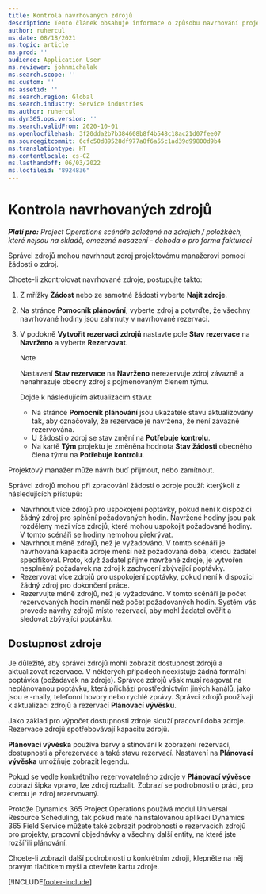 ```yaml
---
title: Kontrola navrhovaných zdrojů
description: Tento článek obsahuje informace o způsobu navrhování projektových zdrojů.
author: ruhercul
ms.date: 08/18/2021
ms.topic: article
ms.prod: ''
audience: Application User
ms.reviewer: johnmichalak
ms.search.scope: ''
ms.custom: ''
ms.assetid: ''
ms.search.region: Global
ms.search.industry: Service industries
ms.author: ruhercul
ms.dyn365.ops.version: ''
ms.search.validFrom: 2020-10-01
ms.openlocfilehash: 3f20dda2b7b384608b8f4b548c18ac21d07fee07
ms.sourcegitcommit: 6cfc50d89528df977a8f6a55c1ad39d99800d9b4
ms.translationtype: HT
ms.contentlocale: cs-CZ
ms.lasthandoff: 06/03/2022
ms.locfileid: "8924836"
---
```

# <a name="review-proposed-resources"></a>Kontrola navrhovaných zdrojů

_**Platí pro:** Project Operations scénáře založené na zdrojích / položkách, které nejsou na skladě, omezené nasazení - dohoda o pro forma fakturaci_

Správci zdrojů mohou navrhnout zdroj projektovému manažerovi pomocí žádosti o zdroj.

Chcete-li zkontrolovat navrhované zdroje, postupujte takto:

1. Z mřížky **Žádost** nebo ze samotné žádosti vyberte **Najít zdroje**.
2. Na stránce **Pomocník plánování**, vyberte zdroj a potvrďte, že všechny navrhované hodiny jsou zahrnuty v navrhované rezervaci.
3. V podokně **Vytvořit rezervaci zdrojů** nastavte pole **Stav rezervace** na **Navrženo** a vyberte **Rezervovat**.

    > [!NOTE]
    > Nastavení **Stav rezervace** na **Navrženo** nerezervuje zdroj závazně a nenahrazuje obecný zdroj s pojmenovaným členem týmu.

    Dojde k následujícím aktualizacím stavu:

    - Na stránce **Pomocník plánování** jsou ukazatele stavu aktualizovány tak, aby označovaly, že rezervace je navržena, že není závazně rezervována.
    - U žádosti o zdroj se stav změní na **Potřebuje kontrolu**.
    - Na kartě **Tým** projektu je změněna hodnota **Stav žádosti** obecného člena týmu na **Potřebuje kontrolu**.

Projektový manažer může návrh buď přijmout, nebo zamítnout.

Správci zdrojů mohou při zpracování žádostí o zdroje použít kterýkoli z následujících přístupů:

- Navrhnout více zdrojů pro uspokojení poptávky, pokud není k dispozici žádný zdroj pro splnění požadovaných hodin. Navržené hodiny jsou pak rozděleny mezi více zdrojů, které mohou uspokojit požadované hodiny. V tomto scénáři se hodiny nemohou překrývat.
- Navrhnout méně zdrojů, než je vyžadováno. V tomto scénáři je navrhovaná kapacita zdroje menší než požadovaná doba, kterou žadatel specifikoval. Proto, když žadatel přijme navržené zdroje, je vytvořen nesplněný požadavek na zdroj k zachycení zbývající poptávky.
- Rezervovat více zdrojů pro uspokojení poptávky, pokud není k dispozici žádný zdroj pro dokončení práce.
- Rezervujte méně zdrojů, než je vyžadováno. V tomto scénáři je počet rezervovaných hodin menší než počet požadovaných hodin. Systém vás provede návrhy zdrojů místo rezervací, aby mohl žadatel ověřit a sledovat zbývající poptávku.

## <a name="resource-availability"></a>Dostupnost zdroje

Je důležité, aby správci zdrojů mohli zobrazit dostupnost zdrojů a aktualizovat rezervace. V některých případech neexistuje žádná formální poptávka (požadavek na zdroje). Správce zdrojů však musí reagovat na neplánovanou poptávku, která přichází prostřednictvím jiných kanálů, jako jsou e -maily, telefonní hovory nebo rychlé zprávy. Správci zdrojů používají k aktualizaci zdrojů a rezervací **Plánovací vývěsku**.

Jako základ pro výpočet dostupnosti zdroje slouží pracovní doba zdroje. Rezervace zdrojů spotřebovávají kapacitu zdrojů.

**Plánovací vývěska** používá barvy a stínování k zobrazení rezervací, dostupnosti a přerezervace a také stavu rezervací. Nastavení na **Plánovací vývěska** umožňuje zobrazit legendu.

Pokud se vedle konkrétního rezervovatelného zdroje v **Plánovací vývěsce** zobrazí šipka vpravo, lze zdroj rozbalit. Zobrazí se podrobnosti o práci, pro kterou je zdroj rezervovaný.

Protože Dynamics 365 Project Operations používá modul Universal Resource Scheduling, tak pokud máte nainstalovanou aplikaci Dynamics 365 Field Service můžete také zobrazit podrobnosti o rezervacích zdrojů pro projekty, pracovní objednávky a všechny další entity, na které jste rozšířili plánování.

Chcete-li zobrazit další podrobnosti o konkrétním zdroji, klepněte na něj pravým tlačítkem myši a otevřete kartu zdroje.



[!INCLUDE[footer-include](../includes/footer-banner.md)]
